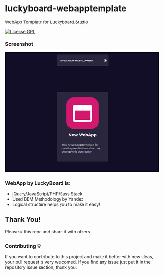 # luckyboard-webapptemplate
WebApp Template for Luckyboard.Studio

[![License GPL](https://img.shields.io/badge/license-GPL-blue.svg)](LICENSE)

### Screenshot
![WebAppTemplate - screenshot](screenshot/screenshot.jpg)

### WebApp by LuckyBoard is:
* jQuery/JavaScript/PHP/Sass Stack
* Used BEM Methodology by Yandex
* Logical structure helps you to make it easy!

## Thank You!
Please ⭐️ this repo and share it with others

### Contributing 💡
If you want to contribute to this project and make it better with new ideas, your pull request is very welcomed.
If you find any issue just put it in the repository issue section, thank you.
